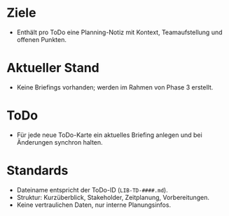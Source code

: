 # Ziele
- Enthält pro ToDo eine Planning-Notiz mit Kontext, Teamaufstellung und offenen Punkten.

# Aktueller Stand
- Keine Briefings vorhanden; werden im Rahmen von Phase 3 erstellt.

# ToDo
- Für jede neue ToDo-Karte ein aktuelles Briefing anlegen und bei Änderungen synchron halten.

# Standards
- Dateiname entspricht der ToDo-ID (`LIB-TD-####.md`).
- Struktur: Kurzüberblick, Stakeholder, Zeitplanung, Vorbereitungen.
- Keine vertraulichen Daten, nur interne Planungsinfos.
